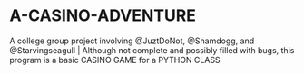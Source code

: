 # A-CASINO-ADVENTURE
A college group project involving @JuztDoNot, @Shamdogg, and @Starvingseagull | Although not complete and possibly filled with bugs, this program is a basic CASINO GAME for a PYTHON CLASS
